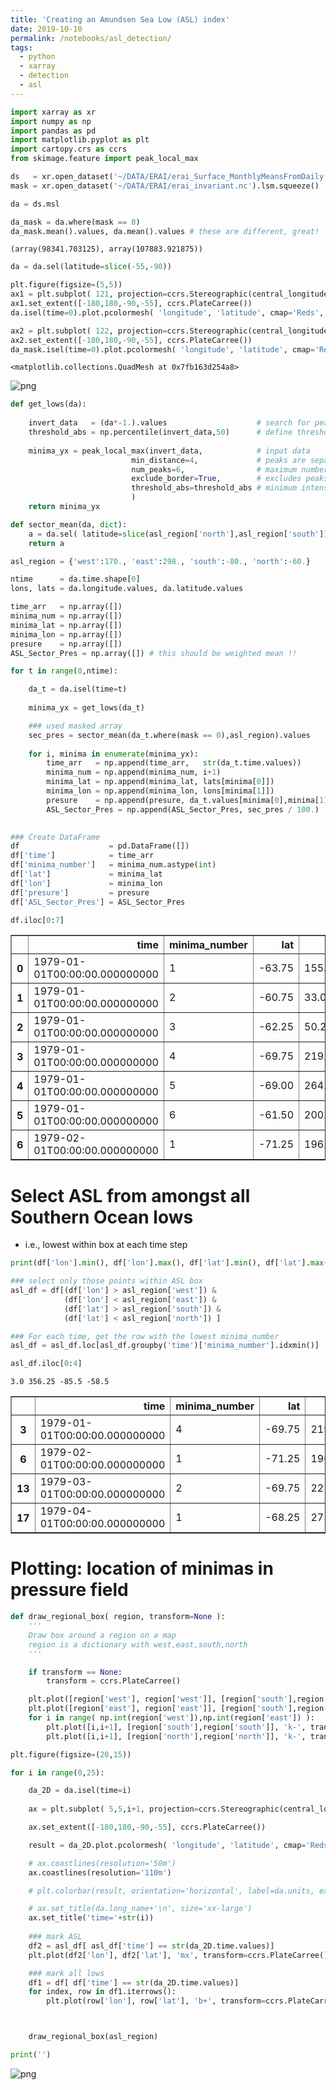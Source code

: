 ```yaml
---
title: 'Creating an Amundsen Sea Low (ASL) index'
date: 2019-10-10
permalink: /notebooks/asl_detection/
tags:
  - python
  - xarray
  - detection
  - asl
---
```



```python
import xarray as xr
import numpy as np
import pandas as pd
import matplotlib.pyplot as plt
import cartopy.crs as ccrs
from skimage.feature import peak_local_max
```


```python
ds   = xr.open_dataset('~/DATA/ERAI/erai_Surface_MonthlyMeansFromDaily.nc')
mask = xr.open_dataset('~/DATA/ERAI/erai_invariant.nc').lsm.squeeze()
```


```python
da = ds.msl
```


```python
da_mask = da.where(mask == 0)
da_mask.mean().values, da.mean().values # these are different, great!
```




    (array(98341.703125), array(107883.921875))




```python
da = da.sel(latitude=slice(-55,-90))
```


```python
plt.figure(figsize=(5,5))
ax1 = plt.subplot( 121, projection=ccrs.Stereographic(central_longitude=0., central_latitude=-90.) )
ax1.set_extent([-180,180,-90,-55], ccrs.PlateCarree())
da.isel(time=0).plot.pcolormesh( 'longitude', 'latitude', cmap='Reds', transform=ccrs.PlateCarree(), add_colorbar=False )

ax2 = plt.subplot( 122, projection=ccrs.Stereographic(central_longitude=0., central_latitude=-90.) )
ax2.set_extent([-180,180,-90,-55], ccrs.PlateCarree())
da_mask.isel(time=0).plot.pcolormesh( 'longitude', 'latitude', cmap='Reds', transform=ccrs.PlateCarree(), add_colorbar=False )

```




    <matplotlib.collections.QuadMesh at 0x7fb163d254a8>




![png](Amundsen_Sea_Low_6_1.png)



```python
def get_lows(da):
    
    invert_data   = (da*-1.).values                    # search for peaks rather than minima
    threshold_abs = np.percentile(invert_data,50)      # define threshold cut-off for peaks (inverted lows)
    
    minima_yx = peak_local_max(invert_data,            # input data
                           min_distance=4,             # peaks are separated by at least min_distance
                           num_peaks=6,                # maximum number of peaks
                           exclude_border=True,        # excludes peaks from within min_distance - pixels of the border
                           threshold_abs=threshold_abs # minimum intensity of peaks
                           )
    return minima_yx

def sector_mean(da, dict):
    a = da.sel( latitude=slice(asl_region['north'],asl_region['south']), longitude=slice(asl_region['west'],asl_region['east']) ).mean()
    return a
```


```python
asl_region = {'west':170., 'east':298., 'south':-80., 'north':-60.}
```


```python
ntime      = da.time.shape[0]
lons, lats = da.longitude.values, da.latitude.values

time_arr   = np.array([])
minima_num = np.array([])
minima_lat = np.array([])
minima_lon = np.array([])
presure    = np.array([])
ASL_Sector_Pres = np.array([]) # this should be weighted mean !!

for t in range(0,ntime):

    da_t = da.isel(time=t)
    
    minima_yx = get_lows(da_t)

    ### used masked array
    sec_pres = sector_mean(da_t.where(mask == 0),asl_region).values
    
    for i, minima in enumerate(minima_yx):
        time_arr   = np.append(time_arr,   str(da_t.time.values))
        minima_num = np.append(minima_num, i+1)
        minima_lat = np.append(minima_lat, lats[minima[0]])
        minima_lon = np.append(minima_lon, lons[minima[1]])
        presure    = np.append(presure, da_t.values[minima[0],minima[1]] / 100.)
        ASL_Sector_Pres = np.append(ASL_Sector_Pres, sec_pres / 100.)
        

### Create DataFrame
df                    = pd.DataFrame([])
df['time']            = time_arr
df['minima_number']   = minima_num.astype(int)
df['lat']             = minima_lat
df['lon']             = minima_lon
df['presure']         = presure
df['ASL_Sector_Pres'] = ASL_Sector_Pres

```


```python
df.iloc[0:7]
```




<div>
<style scoped>
    .dataframe tbody tr th:only-of-type {
        vertical-align: middle;
    }

    .dataframe tbody tr th {
        vertical-align: top;
    }

    .dataframe thead th {
        text-align: right;
    }
</style>
<table border="1" class="dataframe">
  <thead>
    <tr style="text-align: right;">
      <th></th>
      <th>time</th>
      <th>minima_number</th>
      <th>lat</th>
      <th>lon</th>
      <th>presure</th>
      <th>ASL_Sector_Pres</th>
    </tr>
  </thead>
  <tbody>
    <tr>
      <th>0</th>
      <td>1979-01-01T00:00:00.000000000</td>
      <td>1</td>
      <td>-63.75</td>
      <td>155.25</td>
      <td>980.693906</td>
      <td>986.090859</td>
    </tr>
    <tr>
      <th>1</th>
      <td>1979-01-01T00:00:00.000000000</td>
      <td>2</td>
      <td>-60.75</td>
      <td>33.00</td>
      <td>981.350781</td>
      <td>986.090859</td>
    </tr>
    <tr>
      <th>2</th>
      <td>1979-01-01T00:00:00.000000000</td>
      <td>3</td>
      <td>-62.25</td>
      <td>50.25</td>
      <td>981.380391</td>
      <td>986.090859</td>
    </tr>
    <tr>
      <th>3</th>
      <td>1979-01-01T00:00:00.000000000</td>
      <td>4</td>
      <td>-69.75</td>
      <td>219.00</td>
      <td>982.376328</td>
      <td>986.090859</td>
    </tr>
    <tr>
      <th>4</th>
      <td>1979-01-01T00:00:00.000000000</td>
      <td>5</td>
      <td>-69.00</td>
      <td>264.75</td>
      <td>983.139063</td>
      <td>986.090859</td>
    </tr>
    <tr>
      <th>5</th>
      <td>1979-01-01T00:00:00.000000000</td>
      <td>6</td>
      <td>-61.50</td>
      <td>200.25</td>
      <td>983.836953</td>
      <td>986.090859</td>
    </tr>
    <tr>
      <th>6</th>
      <td>1979-02-01T00:00:00.000000000</td>
      <td>1</td>
      <td>-71.25</td>
      <td>196.50</td>
      <td>973.704375</td>
      <td>982.956484</td>
    </tr>
  </tbody>
</table>
</div>



# Select ASL from amongst all Southern Ocean lows 
- i.e., lowest within box at each time step


```python
print(df['lon'].min(), df['lon'].max(), df['lat'].min(), df['lat'].max())

### select only those points within ASL box
asl_df = df[(df['lon'] > asl_region['west']) & 
            (df['lon'] < asl_region['east']) & 
            (df['lat'] > asl_region['south']) & 
            (df['lat'] < asl_region['north']) ]

### For each time, get the row with the lowest minima_number
asl_df = asl_df.loc[asl_df.groupby('time')['minima_number'].idxmin()]

asl_df.iloc[0:4]
```

    3.0 356.25 -85.5 -58.5





<div>
<style scoped>
    .dataframe tbody tr th:only-of-type {
        vertical-align: middle;
    }

    .dataframe tbody tr th {
        vertical-align: top;
    }

    .dataframe thead th {
        text-align: right;
    }
</style>
<table border="1" class="dataframe">
  <thead>
    <tr style="text-align: right;">
      <th></th>
      <th>time</th>
      <th>minima_number</th>
      <th>lat</th>
      <th>lon</th>
      <th>presure</th>
      <th>ASL_Sector_Pres</th>
    </tr>
  </thead>
  <tbody>
    <tr>
      <th>3</th>
      <td>1979-01-01T00:00:00.000000000</td>
      <td>4</td>
      <td>-69.75</td>
      <td>219.00</td>
      <td>982.376328</td>
      <td>986.090859</td>
    </tr>
    <tr>
      <th>6</th>
      <td>1979-02-01T00:00:00.000000000</td>
      <td>1</td>
      <td>-71.25</td>
      <td>196.50</td>
      <td>973.704375</td>
      <td>982.956484</td>
    </tr>
    <tr>
      <th>13</th>
      <td>1979-03-01T00:00:00.000000000</td>
      <td>2</td>
      <td>-69.75</td>
      <td>225.00</td>
      <td>972.301641</td>
      <td>980.515234</td>
    </tr>
    <tr>
      <th>17</th>
      <td>1979-04-01T00:00:00.000000000</td>
      <td>1</td>
      <td>-68.25</td>
      <td>273.75</td>
      <td>967.706484</td>
      <td>979.388359</td>
    </tr>
  </tbody>
</table>
</div>



# Plotting: location of minimas in pressure field


```python
def draw_regional_box( region, transform=None ):
    '''
    Draw box around a region on a map
    region is a dictionary with west,east,south,north
    '''

    if transform == None:
        transform = ccrs.PlateCarree()

    plt.plot([region['west'], region['west']], [region['south'],region['north']], 'k-', transform=transform, linewidth=1)
    plt.plot([region['east'], region['east']], [region['south'],region['north']], 'k-', transform=transform, linewidth=1)
    for i in range( np.int(region['west']),np.int(region['east']) ): 
        plt.plot([i,i+1], [region['south'],region['south']], 'k-', transform=transform, linewidth=1)
        plt.plot([i,i+1], [region['north'],region['north']], 'k-', transform=transform, linewidth=1)
```


```python
plt.figure(figsize=(20,15))

for i in range(0,25):

    da_2D = da.isel(time=i)
    
    ax = plt.subplot( 5,5,i+1, projection=ccrs.Stereographic(central_longitude=0., central_latitude=-90.) )

    ax.set_extent([-180,180,-90,-55], ccrs.PlateCarree())

    result = da_2D.plot.pcolormesh( 'longitude', 'latitude', cmap='Reds', transform=ccrs.PlateCarree(), add_colorbar=False )

    # ax.coastlines(resolution='50m')
    ax.coastlines(resolution='110m')

    # plt.colorbar(result, orientation='horizontal', label=da.units, extend='both', fraction=0.046, pad=0.04)

    # ax.set_title(da.long_name+'\n', size='xx-large')
    ax.set_title('time='+str(i))
    
    ### mark ASL
    df2 = asl_df[ asl_df['time'] == str(da_2D.time.values)]
    plt.plot(df2['lon'], df2['lat'], 'mx', transform=ccrs.PlateCarree() )

    ### mark all lows
    df1 = df[ df['time'] == str(da_2D.time.values)]
    for index, row in df1.iterrows():
        plt.plot(row['lon'], row['lat'], 'b+', transform=ccrs.PlateCarree() )



    draw_regional_box(asl_region)

print('')
```

    



![png](Amundsen_Sea_Low_15_1.png)



```python

```


```python

```
